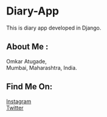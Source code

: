 # Diary-App
This is diary app developed in Django.

## About Me :
Omkar Atugade,<br>
Mumbai, Maharashtra, India.

## Find Me On:
[Instagram]()<br>
[Twitter]()
